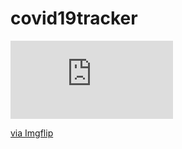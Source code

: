 # covid19tracker
<div style="width:260px;max-width:100%;"><div style="height:0;padding-bottom:48.08%;position:relative;"><iframe width="260" height="125" style="position:absolute;top:0;left:0;width:100%;height:100%;" frameBorder="0" src="https://imgflip.com/3yfr8x"></iframe></div><p><a href="https://imgflip.com/gif/3yfr8x">via Imgflip</a></p></div>
